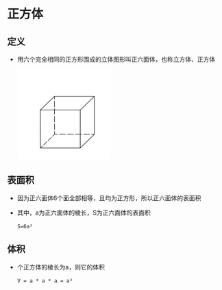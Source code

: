# 正方体

## 定义

+ 用六个完全相同的正方形围成的立体图形叫正六面体，也称立方体、正方体

  ![正方体](./images/正方体.png)

## 表面积

+ 因为正六面体6个面全部相等，且均为正方形，所以正六面体的表面积
+ 其中，a为正六面体的棱长，S为正六面体的表面积

  ```
  S=6a²
  ```

## 体积

+ 个正方体的棱长为a，则它的体积

  ```
  V = a * a * a = a³
  ```
